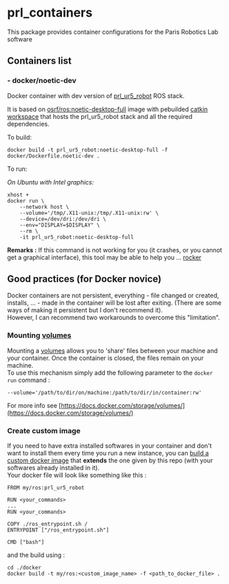# prl_containers
This package provides container configurations for the Paris Robotics Lab software

## Containers list

### - docker/noetic-dev

Docker container with dev version of [prl_ur5_robot](https://github.com/inria-paris-robotic-lab/prl_ur5_robot) ROS stack.

It is based on [osrf/ros:noetic-desktop-full](https://hub.docker.com/r/osrf/ros) image with pebuilded [catkin workspace](http://wiki.ros.org/catkin/workspaces) that hosts the prl_ur5_robot stack and all the required dependencies.

To build:

```
docker build -t prl_ur5_robot:noetic-desktop-full -f docker/Dockerfile.noetic-dev .
```

To run:

*On Ubuntu with Intel graphics:*

```
xhost +
docker run \
    --network host \
    --volume='/tmp/.X11-unix:/tmp/.X11-unix:rw' \
    --device=/dev/dri:/dev/dri \
    --env="DISPLAY=$DISPLAY" \
    --rm \
    -it prl_ur5_robot:noetic-desktop-full
```

**Remarks :** If this command is not working for you (it crashes, or you cannot get a graphical interface), this tool may be able to help you ... [rocker](https://github.com/osrf/rocker)

## Good practices (for Docker novice)
Docker containers are not persistent, everything - file changed or created, installs, ... - made in the container will be lost after exiting. (There are some ways of making it persistent but I don't recommend it).  
However, I can recommend two workarounds to overcome this "limitation".

### Mounting [volumes](https://docs.docker.com/storage/volumes/)
Mounting a [volumes](https://docs.docker.com/storage/volumes/) allows you to 'share' files between your machine and your container. Once the container is closed, the files remain on your machine.  
To use this mechanism simply add the following parameter to the `docker run` command :
```
--volume='/path/to/dir/on/machine:/path/to/dir/in/container:rw'
```
For more info see [https://docs.docker.com/storage/volumes/](https://docs.docker.com/storage/volumes/)

### Create custom image
If you need to have extra installed softwares in your container and don't want to install them every time you run a new instance, you can [build a custom docker image](https://docs.docker.com/engine/reference/builder/) that **extends** the one given by this repo (with your softwares already installed in it).  
Your docker file will look like something like this :
```
FROM my/ros:prl_ur5_robot

RUN <your_commands>
...
RUN <your_commands>

COPY ./ros_entrypoint.sh /
ENTRYPOINT ["/ros_entrypoint.sh"]

CMD ["bash"]
```
and the build using :
```
cd ./docker
docker build -t my/ros:<custom_image_name> -f <path_to_docker_file> .
```
